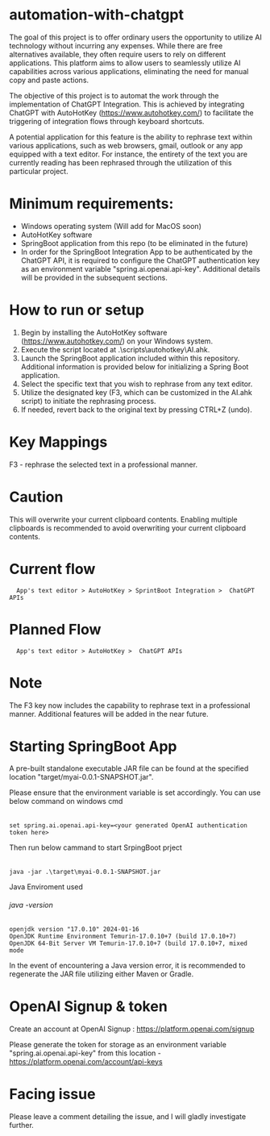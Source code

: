 # automation-with-chatgpt

The goal of this project is to offer ordinary users the opportunity to utilize AI technology without incurring any expenses.
While there are free alternatives available, they often require users to rely on different applications.
This platform aims to allow users to seamlessly utilize AI capabilities across various applications, eliminating the need for manual copy and paste actions.

The objective of this project is to automat the work through the implementation of ChatGPT Integration.
This is achieved by integrating ChatGPT with AutoHotKey (https://www.autohotkey.com/) to facilitate the triggering of integration flows through keyboard shortcuts.

A potential application for this feature is the ability to rephrase text within various applications, such as web browsers, gmail, outlook or any app equipped with a text editor.
For instance, the entirety of the text you are currently reading has been rephrased through the utilization of this particular project.

# Minimum requirements:

-   Windows operating system (Will add for MacOS soon)
-   AutoHotKey software
-   SpringBoot application from this repo (to be eliminated in the future)
-   In order for the SpringBoot Integration App to be authenticated by the ChatGPT API, it is required to configure the ChatGPT authentication key as an environment variable "spring.ai.openai.api-key". Additional details will be provided in the subsequent sections.

# How to run or setup

1. Begin by installing the AutoHotKey software (https://www.autohotkey.com/) on your Windows system.
2. Execute the script located at .\scripts\autohotkey\AI.ahk.
3. Launch the SpringBoot application included within this repository. Additional information is provided below for initializing a Spring Boot application.
4. Select the specific text that you wish to rephrase from any text editor.
5. Utilize the designated key (F3, which can be customized in the AI.ahk script) to initiate the rephrasing process.
6. If needed, revert back to the original text by pressing CTRL+Z (undo).

# Key Mappings

F3 - rephrase the selected text in a professional manner.

# Caution

This will overwrite your current clipboard contents.
Enabling multiple clipboards is recommended to avoid overwriting your current clipboard contents.

# Current flow

      App's text editor > AutoHotKey > SprintBoot Integration >  ChatGPT APIs

# Planned Flow

      App's text editor > AutoHotKey >  ChatGPT APIs

# Note

The F3 key now includes the capability to rephrase text in a professional manner. Additional features will be added in the near future.

# Starting SpringBoot App

A pre-built standalone executable JAR file can be found at the specified location "target/myai-0.0.1-SNAPSHOT.jar".

Please ensure that the environment variable is set accordingly. You can use below command on windows cmd

######

    set spring.ai.openai.api-key=<your generated OpenAI authentication token here>



Then run below cammand to start SrpingBoot prject

######

    java -jar .\target\myai-0.0.1-SNAPSHOT.jar


Java Enviroment used

###### java -version

    openjdk version "17.0.10" 2024-01-16
    OpenJDK Runtime Environment Temurin-17.0.10+7 (build 17.0.10+7)
    OpenJDK 64-Bit Server VM Temurin-17.0.10+7 (build 17.0.10+7, mixed mode


In the event of encountering a Java version error, it is recommended to regenerate the JAR file utilizing either Maven or Gradle.

# OpenAI Signup & token

Create an account at OpenAI Signup : https://platform.openai.com/signup

Please generate the token for storage as an environment variable "spring.ai.openai.api-key" from this location - https://platform.openai.com/account/api-keys

# Facing issue

Please leave a comment detailing the issue, and I will gladly investigate further.
